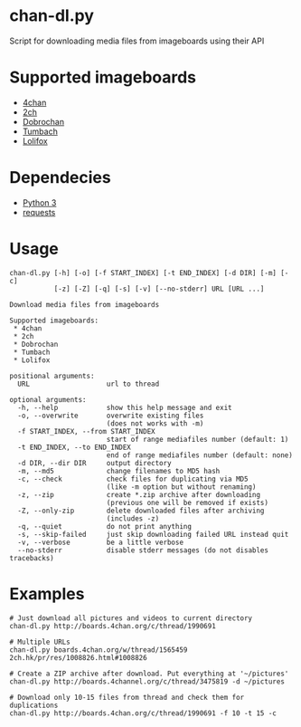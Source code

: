 # chan-dl.py

Script for downloading media files from imageboards using their API

# Supported imageboards

* [4chan](https://4chan.org)
* [2ch](https://2ch.hk)
* [Dobrochan](http://dobrochan.org)
* [Tumbach](https://tumba.ch)
* [Lolifox](https://lolifox.org)

# Dependecies

* [Python 3](https://python.org)
* [requests](https://python-requests.org)

# Usage

    chan-dl.py [-h] [-o] [-f START_INDEX] [-t END_INDEX] [-d DIR] [-m] [-c]
               [-z] [-Z] [-q] [-s] [-v] [--no-stderr] URL [URL ...]

    Download media files from imageboards

    Supported imageboards:
     * 4chan
     * 2ch
     * Dobrochan
     * Tumbach
     * Lolifox

    positional arguments:
      URL                   url to thread

    optional arguments:
      -h, --help            show this help message and exit
      -o, --overwrite       overwrite existing files
                            (does not works with -m)
      -f START_INDEX, --from START_INDEX
                            start of range mediafiles number (default: 1)
      -t END_INDEX, --to END_INDEX
                            end of range mediafiles number (default: none)
      -d DIR, --dir DIR     output directory
      -m, --md5             change filenames to MD5 hash
      -c, --check           check files for duplicating via MD5
                            (like -m option but without renaming)
      -z, --zip             create *.zip archive after downloading
                            (previous one will be removed if exists)
      -Z, --only-zip        delete downloaded files after archiving
                            (includes -z)
      -q, --quiet           do not print anything
      -s, --skip-failed     just skip downloading failed URL instead quit
      -v, --verbose         be a little verbose
      --no-stderr           disable stderr messages (do not disables tracebacks)

# Examples

    # Just download all pictures and videos to current directory
    chan-dl.py http://boards.4chan.org/c/thread/1990691

    # Multiple URLs
    chan-dl.py boards.4chan.org/w/thread/1565459 2ch.hk/pr/res/1008826.html#1008826

    # Create a ZIP archive after download. Put everything at '~/pictures'
    chan-dl.py http://boards.4channel.org/c/thread/3475819 -d ~/pictures

    # Download only 10-15 files from thread and check them for duplications
    chan-dl.py http://boards.4chan.org/c/thread/1990691 -f 10 -t 15 -c
